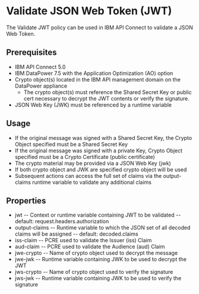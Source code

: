 # Validate JSON Web Token (JWT)

The Validate JWT policy can be used in IBM API Connect to validate a 
JSON Web Token.

## Prerequisites

  - IBM API Connect 5.0
  - IBM DataPower 7.5 with the Application Optimization (AO) option
  - Crypto object(s) located in the IBM API management domain on the DataPower 
    appliance
    - The crypto object(s) must reference the Shared Secret Key or public cert
      necessary to decrypt the JWT contents or verify the signature.
  - JSON Web Key (JWK) must be referenced by a runtime variable
  
## Usage

  - If the original message was signed with a Shared Secret Key, the Crypto 
    Object specified must be a Shared Secret Key
  - If the original message was signed with a private Key, Crypto Object 
    specified must be a Crypto Certificate (public certificate)
  - The crypto material may be provided via a JSON Web Key (jwk)
  - If both crypto object and JWK are specified crypto object will be used  
  - Subsequent actions can access the full set of claims via the output-claims
    runtime variable to validate any additional claims
    
## Properties

  - jwt 
   -- Context or runtime variable containing JWT to be validated
   -- default: request.headers.authorization
  - output-claims
   -- Runtime variable to which the JSON set of all decoded claims will be assigned
   -- default: decoded.claims
  - iss-claim
   -- PCRE used to validate the Issuer (iss) Claim
  - aud-claim
   -- PCRE used to validate the Audience (aud) Claim
  - jwe-crypto
   -- Name of crypto object used to decrypt the message
  - jwe-jwk
   -- Runtime variable containing JWK to be used to decrypt the JWT
  - jws-crypto
   -- Name of crypto object used to verify the signature
  - jws-jwk
   -- Runtime variable containing JWK to be used to verify the signature
